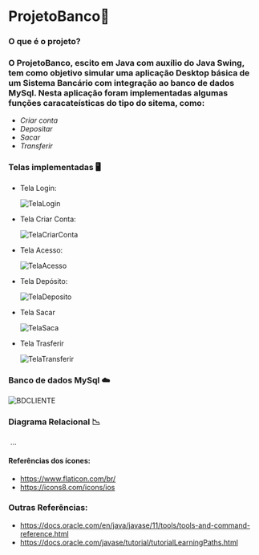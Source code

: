 # **ProjetoBanco**:bank:

### **O que é o projeto?** 

### O ProjetoBanco, escito em Java com auxílio do Java Swing, tem como objetivo simular uma aplicação Desktop básica de um Sistema Bancário com integração ao banco de dados MySql. Nesta aplicação foram implementadas algumas funções caracateísticas do tipo do sitema, como:

- *Criar conta*
- *Depositar*
- *Sacar*
- *Transferir*

### **Telas implementadas** :desktop_computer:

- Tela Login:

  ![TelaLogin](https://user-images.githubusercontent.com/53379935/145625682-4d6df52f-c04d-4f28-a3a0-a1fd80fd374a.png)

- Tela Criar Conta:

  ![TelaCriarConta](https://user-images.githubusercontent.com/53379935/145626160-4c7711fb-4b25-405e-8a54-11a4b02c44b9.png)

- Tela Acesso:

  ![TelaAcesso](https://user-images.githubusercontent.com/53379935/145625981-19042a5c-3ce8-4b61-ad2f-a6035ba99762.png)

- Tela Depósito:

  ![TelaDeposito](https://user-images.githubusercontent.com/53379935/145626058-c15d84bf-5f11-4c0c-8202-e4457864533f.png)

- Tela Sacar 

  ![TelaSaca](https://user-images.githubusercontent.com/53379935/145626060-d5b44410-8ec3-4d58-b716-bac1b4add55d.png)

- Tela Trasferir

  ![TelaTransferir](https://user-images.githubusercontent.com/53379935/145626061-9c55a1cb-7e6a-483d-8310-b8f29e50c4a7.png)



### **Banco de dados MySql** :cloud:

![BDCLIENTE](https://user-images.githubusercontent.com/53379935/145626201-1dc6d01e-910c-4b82-b241-85b0a2d6a23b.png)

### **Diagrama Relacional** :chart_with_downwards_trend:

​	...







#### **Referências dos ícones**:

- https://www.flaticon.com/br/
- https://icons8.com/icons/ios

### Outras Referências:

- https://docs.oracle.com/en/java/javase/11/tools/tools-and-command-reference.html
- https://docs.oracle.com/javase/tutorial/tutorialLearningPaths.html

